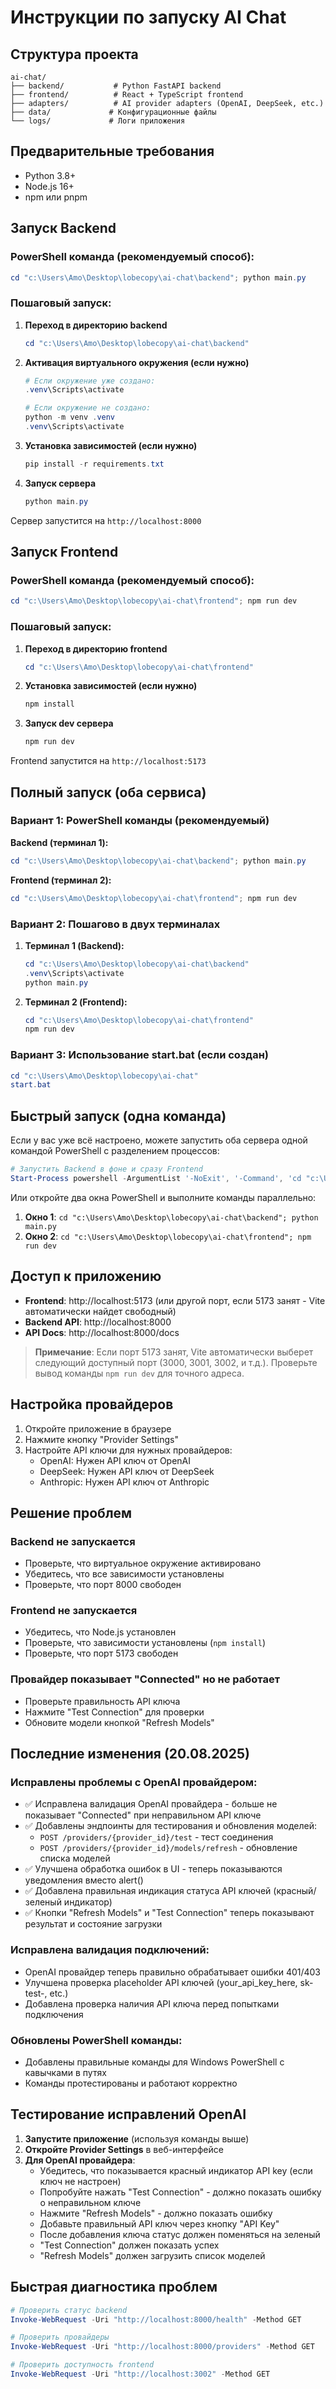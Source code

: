 # Инструкции по запуску AI Chat

## Структура проекта
```
ai-chat/
├── backend/           # Python FastAPI backend
├── frontend/          # React + TypeScript frontend
├── adapters/          # AI provider adapters (OpenAI, DeepSeek, etc.)
├── data/             # Конфигурационные файлы
└── logs/             # Логи приложения
```

## Предварительные требования
- Python 3.8+
- Node.js 16+
- npm или pnpm

## Запуск Backend

### PowerShell команда (рекомендуемый способ):
```powershell
cd "c:\Users\Amo\Desktop\lobecopy\ai-chat\backend"; python main.py
```

### Пошаговый запуск:
1. **Переход в директорию backend**
   ```powershell
   cd "c:\Users\Amo\Desktop\lobecopy\ai-chat\backend"
   ```

2. **Активация виртуального окружения (если нужно)**
   ```powershell
   # Если окружение уже создано:
   .venv\Scripts\activate

   # Если окружение не создано:
   python -m venv .venv
   .venv\Scripts\activate
   ```

3. **Установка зависимостей (если нужно)**
   ```powershell
   pip install -r requirements.txt
   ```

4. **Запуск сервера**
   ```powershell
   python main.py
   ```
Сервер запустится на `http://localhost:8000`

## Запуск Frontend

### PowerShell команда (рекомендуемый способ):
```powershell
cd "c:\Users\Amo\Desktop\lobecopy\ai-chat\frontend"; npm run dev
```

### Пошаговый запуск:
1. **Переход в директорию frontend**
   ```powershell
   cd "c:\Users\Amo\Desktop\lobecopy\ai-chat\frontend"
   ```

2. **Установка зависимостей (если нужно)**
   ```powershell
   npm install
   ```

3. **Запуск dev сервера**
   ```powershell
   npm run dev
   ```
Frontend запустится на `http://localhost:5173`

## Полный запуск (оба сервиса)

### Вариант 1: PowerShell команды (рекомендуемый)
**Backend (терминал 1):**
```powershell
cd "c:\Users\Amo\Desktop\lobecopy\ai-chat\backend"; python main.py
```

**Frontend (терминал 2):**
```powershell
cd "c:\Users\Amo\Desktop\lobecopy\ai-chat\frontend"; npm run dev
```

### Вариант 2: Пошагово в двух терминалах
1. **Терминал 1 (Backend):**
   ```powershell
   cd "c:\Users\Amo\Desktop\lobecopy\ai-chat\backend"
   .venv\Scripts\activate
   python main.py
   ```

2. **Терминал 2 (Frontend):**
   ```powershell
   cd "c:\Users\Amo\Desktop\lobecopy\ai-chat\frontend"
   npm run dev
   ```

### Вариант 3: Использование start.bat (если создан)
```powershell
cd "c:\Users\Amo\Desktop\lobecopy\ai-chat"
start.bat
```

## Быстрый запуск (одна команда)

Если у вас уже всё настроено, можете запустить оба сервера одной командой PowerShell с разделением процессов:

```powershell
# Запустить Backend в фоне и сразу Frontend
Start-Process powershell -ArgumentList '-NoExit', '-Command', 'cd "c:\Users\Amo\Desktop\lobecopy\ai-chat\backend"; python main.py'; cd "c:\Users\Amo\Desktop\lobecopy\ai-chat\frontend"; npm run dev
```

Или откройте два окна PowerShell и выполните команды параллельно:
1. **Окно 1**: `cd "c:\Users\Amo\Desktop\lobecopy\ai-chat\backend"; python main.py`
2. **Окно 2**: `cd "c:\Users\Amo\Desktop\lobecopy\ai-chat\frontend"; npm run dev`

## Доступ к приложению

- **Frontend**: http://localhost:5173 (или другой порт, если 5173 занят - Vite автоматически найдет свободный)
- **Backend API**: http://localhost:8000
- **API Docs**: http://localhost:8000/docs

> **Примечание**: Если порт 5173 занят, Vite автоматически выберет следующий доступный порт (3000, 3001, 3002, и т.д.). Проверьте вывод команды `npm run dev` для точного адреса.

## Настройка провайдеров

1. Откройте приложение в браузере
2. Нажмите кнопку "Provider Settings" 
3. Настройте API ключи для нужных провайдеров:
   - OpenAI: Нужен API ключ от OpenAI
   - DeepSeek: Нужен API ключ от DeepSeek
   - Anthropic: Нужен API ключ от Anthropic

## Решение проблем

### Backend не запускается
- Проверьте, что виртуальное окружение активировано
- Убедитесь, что все зависимости установлены
- Проверьте, что порт 8000 свободен

### Frontend не запускается
- Убедитесь, что Node.js установлен
- Проверьте, что зависимости установлены (`npm install`)
- Проверьте, что порт 5173 свободен

### Провайдер показывает "Connected" но не работает
- Проверьте правильность API ключа
- Нажмите "Test Connection" для проверки
- Обновите модели кнопкой "Refresh Models"

## Последние изменения (20.08.2025)

### Исправлены проблемы с OpenAI провайдером:
- ✅ Исправлена валидация OpenAI провайдера - больше не показывает "Connected" при неправильном API ключе
- ✅ Добавлены эндпоинты для тестирования и обновления моделей:
  - `POST /providers/{provider_id}/test` - тест соединения
  - `POST /providers/{provider_id}/models/refresh` - обновление списка моделей
- ✅ Улучшена обработка ошибок в UI - теперь показываются уведомления вместо alert()
- ✅ Добавлена правильная индикация статуса API ключей (красный/зеленый индикатор)
- ✅ Кнопки "Refresh Models" и "Test Connection" теперь показывают результат и состояние загрузки

### Исправлена валидация подключений:
- OpenAI провайдер теперь правильно обрабатывает ошибки 401/403
- Улучшена проверка placeholder API ключей (your_api_key_here, sk-test-, etc.)
- Добавлена проверка наличия API ключа перед попытками подключения

### Обновлены PowerShell команды:
- Добавлены правильные команды для Windows PowerShell с кавычками в путях
- Команды протестированы и работают корректно

## Тестирование исправлений OpenAI

1. **Запустите приложение** (используя команды выше)
2. **Откройте Provider Settings** в веб-интерфейсе
3. **Для OpenAI провайдера**:
   - Убедитесь, что показывается красный индикатор API key (если ключ не настроен)
   - Попробуйте нажать "Test Connection" - должно показать ошибку о неправильном ключе
   - Нажмите "Refresh Models" - должно показать ошибку
   - Добавьте правильный API ключ через кнопку "API Key"
   - После добавления ключа статус должен поменяться на зеленый
   - "Test Connection" должен показать успех
   - "Refresh Models" должен загрузить список моделей

## Быстрая диагностика проблем

```powershell
# Проверить статус backend
Invoke-WebRequest -Uri "http://localhost:8000/health" -Method GET

# Проверить провайдеры
Invoke-WebRequest -Uri "http://localhost:8000/providers" -Method GET

# Проверить доступность frontend
Invoke-WebRequest -Uri "http://localhost:3002" -Method GET
```
